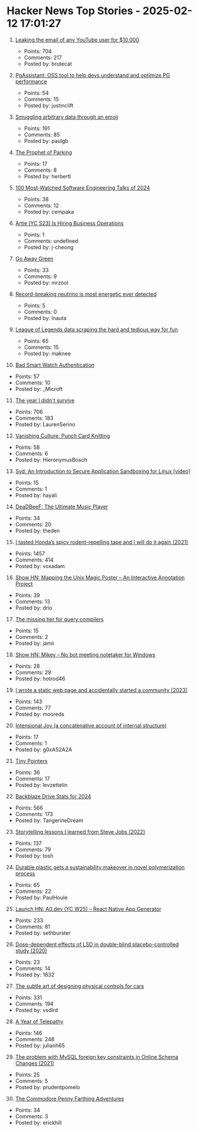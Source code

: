 # Hacker News Top Stories - 2025-02-12 17:01:27

1. [Leaking the email of any YouTube user for $10,000](https://brutecat.com/articles/leaking-youtube-emails)
   - Points: 704
   - Comments: 217
   - Posted by: brutecat

2. [PgAssistant: OSS tool to help devs understand and optimize PG performance](https://github.com/nexsol-technologies/pgassistant)
   - Points: 54
   - Comments: 15
   - Posted by: justinclift

3. [Smuggling arbitrary data through an emoji](https://paulbutler.org/2025/smuggling-arbitrary-data-through-an-emoji/)
   - Points: 191
   - Comments: 85
   - Posted by: paulgb

4. [The Prophet of Parking](https://www.worksinprogress.news/p/the-prophet-of-parking)
   - Points: 17
   - Comments: 8
   - Posted by: herbertl

5. [100 Most-Watched Software Engineering Talks of 2024](https://www.techtalksweekly.io/p/100-most-watched-software-engineering)
   - Points: 38
   - Comments: 12
   - Posted by: cempaka

6. [Artie (YC S23) Is Hiring Business Operations](https://www.ycombinator.com/companies/artie/jobs/CM1sVks-business-operations)
   - Points: 1
   - Comments: undefined
   - Posted by: j-cheong

7. [Go Away Green](https://en.wikipedia.org/wiki/Go_Away_Green)
   - Points: 33
   - Comments: 9
   - Posted by: mrzool

8. [Record-breaking neutrino is most energetic ever detected](https://www.nature.com/articles/d41586-025-00444-1)
   - Points: 5
   - Comments: 0
   - Posted by: lnauta

9. [League of Legends data scraping the hard and tedious way for fun](https://maknee.github.io/blog/2025/League-Data-Scraping/)
   - Points: 65
   - Comments: 15
   - Posted by: maknee

10. [Bad Smart Watch Authentication](https://sprocketfox.io/xssfox/2025/02/09/ido/)
   - Points: 57
   - Comments: 10
   - Posted by: _Microft

11. [The year I didn't survive](https://bessstillman.substack.com/p/the-year-i-didnt-survive)
   - Points: 706
   - Comments: 183
   - Posted by: LaurenSerino

12. [Vanishing Culture: Punch Card Knitting](https://blog.archive.org/2025/02/12/vanishing-culture-punch-card-knitting/)
   - Points: 58
   - Comments: 6
   - Posted by: HieronymusBosch

13. [Syd: An Introduction to Secure Application Sandboxing for Linux [video]](https://fosdem.org/2025/schedule/event/fosdem-2025-4176-syd-an-introduction-to-secure-application-sandboxing-for-linux/)
   - Points: 15
   - Comments: 1
   - Posted by: hayali

14. [DeaDBeeF: The Ultimate Music Player](https://deadbeef.sourceforge.io/)
   - Points: 34
   - Comments: 20
   - Posted by: theden

15. [I tasted Honda’s spicy rodent-repelling tape and I will do it again (2021)](https://haterade.substack.com/p/i-tasted-hondas-spicy-rodent-repelling)
   - Points: 1457
   - Comments: 414
   - Posted by: voxadam

16. [Show HN: Mapping the Unix Magic Poster – An Interactive Annotation Project](https://drio.github.io/unixmagic/)
   - Points: 39
   - Comments: 13
   - Posted by: drio

17. [The missing tier for query compilers](https://www.scattered-thoughts.net/writing/the-missing-tier-for-query-compilers/)
   - Points: 15
   - Comments: 2
   - Posted by: jamii

18. [Show HN: Mikey – No bot meeting notetaker for Windows](https://github.com/hotrod462/Mikey)
   - Points: 28
   - Comments: 29
   - Posted by: hotrod46

19. [I wrote a static web page and accidentally started a community (2023)](https://localfirstweb.dev/blog/2023-05-29-i-wrote-a-static-web-page)
   - Points: 143
   - Comments: 77
   - Posted by: mooreds

20. [Intensional Joy (a concatenative account of internal structure)](https://pithlessly.github.io/intensionaljoy.html)
   - Points: 17
   - Comments: 1
   - Posted by: g0xA52A2A

21. [Tiny Pointers](https://arxiv.org/abs/2111.12800)
   - Points: 36
   - Comments: 17
   - Posted by: levzettelin

22. [Backblaze Drive Stats for 2024](https://www.backblaze.com/blog/backblaze-drive-stats-for-2024/)
   - Points: 566
   - Comments: 173
   - Posted by: TangerineDream

23. [Storytelling lessons I learned from Steve Jobs (2022)](https://www.fastcompany.com/90747313/steve-jobs-lessons-tony-fadell-build-book-excerpt)
   - Points: 137
   - Comments: 79
   - Posted by: tosh

24. [Durable plastic gets a sustainability makeover in novel polymerization process](https://phys.org/news/2025-01-durable-plastic-sustainability-makeover-polymerization.html)
   - Points: 65
   - Comments: 22
   - Posted by: PaulHoule

25. [Launch HN: A0.dev (YC W25) – React Native App Generator](undefined)
   - Points: 233
   - Comments: 81
   - Posted by: sethburster

26. [Dose-dependent effects of LSD in double-blind placebo-controlled study (2020)](https://www.nature.com/articles/s41386-020-00883-6)
   - Points: 23
   - Comments: 14
   - Posted by: 1832

27. [The subtle art of designing physical controls for cars](https://www.theturnsignalblog.com/the-subtle-art-of-designing-physical-control-for-cars/)
   - Points: 331
   - Comments: 194
   - Posted by: vsdlrd

28. [A Year of Telepathy](https://neuralink.com/blog/a-year-of-telepathy/)
   - Points: 146
   - Comments: 248
   - Posted by: julianh65

29. [The problem with MySQL foreign key constraints in Online Schema Changes (2021)](https://code.openark.org/blog/mysql/the-problem-with-mysql-foreign-key-constraints-in-online-schema-changes)
   - Points: 25
   - Comments: 5
   - Posted by: prudentpomelo

30. [The Commodore Penny Farthing Adventures](https://www.amigalove.com/viewtopic.php?t=2864)
   - Points: 34
   - Comments: 3
   - Posted by: erickhill

